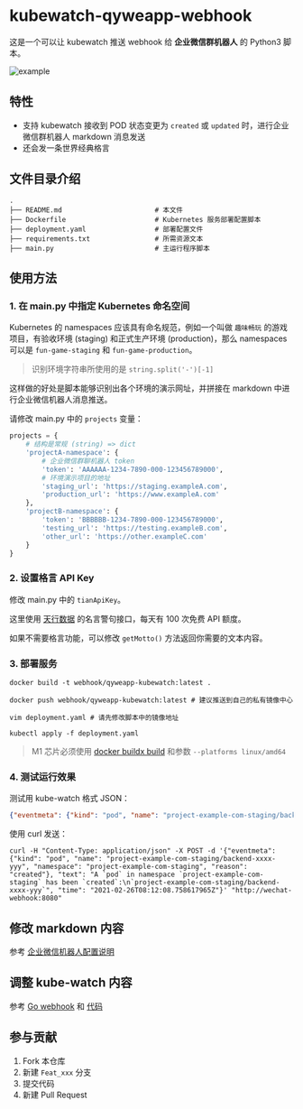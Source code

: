 # kubewatch-qyweapp-webhook

这是一个可以让 kubewatch 推送 webhook 给 **企业微信群机器人** 的 Python3 脚本。

![example](https://www.crazyphper.com/tools/qywechat-demo.png)

## 特性

- 支持 kubewatch 接收到 POD 状态变更为 `created` 或 `updated` 时，进行企业微信群机器人 markdown 消息发送
- 还会发一条世界经典格言

## 文件目录介绍

```shell
.
├── README.md                       # 本文件
├── Dockerfile                      # Kubernetes 服务部署配置脚本
├── deployment.yaml                 # 部署配置文件
├── requirements.txt                # 所需资源文本
├── main.py                         # 主运行程序脚本
```

## 使用方法

### 1. 在 main.py 中指定 Kubernetes 命名空间

Kubernetes 的 namespaces 应该具有命名规范，例如一个叫做 `趣味畅玩` 的游戏项目，有验收环境 (staging) 和正式生产环境 (production)，那么 namespaces 可以是 `fun-game-staging` 和 `fun-game-production`。

> 识别环境字符串所使用的是 `string.split('-')[-1]`

这样做的好处是脚本能够识别出各个环境的演示网址，并拼接在 markdown 中进行企业微信机器人消息推送。

请修改 main.py 中的 `projects` 变量：
```python
projects = {
    # 结构是常规 (string) => dict
    'projectA-namespace': {
        # 企业微信群聊机器人 token
        'token': 'AAAAAA-1234-7890-000-123456789000',
        # 环境演示项目的地址
        'staging_url': 'https://staging.exampleA.com',
        'production_url': 'https://www.exampleA.com'
    },
    'projectB-namespace': {
        'token': 'BBBBBB-1234-7890-000-123456789000',
        'testing_url': 'https://testing.exampleB.com',
        'other_url': 'https://other.exampleC.com'
    }
}
```

### 2. 设置格言 API Key

修改 main.py 中的 `tianApiKey`。

这里使用 [天行数据](https://www.tianapi.com/apiview/26) 的名言警句接口，每天有 100 次免费 API 额度。

如果不需要格言功能，可以修改 `getMotto()` 方法返回你需要的文本内容。

### 3. 部署服务

```shell
docker build -t webhook/qyweapp-kubewatch:latest . 

docker push webhook/qyweapp-kubewatch:latest # 建议推送到自己的私有镜像中心

vim deployment.yaml # 请先修改脚本中的镜像地址

kubectl apply -f deployment.yaml
```

> M1 芯片必须使用 [docker buildx build](https://betterprogramming.pub/how-to-actually-deploy-docker-images-built-on-a-m1-macs-with-apple-silicon-a35e39318e97) 和参数 `--platforms linux/amd64`

### 4. 测试运行效果

测试用 kube-watch 格式 JSON：

```json
{"eventmeta": {"kind": "pod", "name": "project-example-com-staging/backend-xxxx-yyy", "namespace": "project-example-com-staging", "reason": "created"}, "text": "A `pod` in namespace `project-example-com-staging` has been `created`:\n`project-example-com-staging/backend-xxxx-yyy`", "time": "2021-02-26T08:12:08.758617965Z"}
```

使用 curl 发送：
```shell
curl -H "Content-Type: application/json" -X POST -d '{"eventmeta": {"kind": "pod", "name": "project-example-com-staging/backend-xxxx-yyy", "namespace": "project-example-com-staging", "reason": "created"}, "text": "A `pod` in namespace `project-example-com-staging` has been `created`:\n`project-example-com-staging/backend-xxxx-yyy`", "time": "2021-02-26T08:12:08.758617965Z"}' "http://wechat-webhook:8080"
```

## 修改 markdown 内容

参考 [企业微信机器人配置说明](https://developer.work.weixin.qq.com/document/path/91770)

## 调整 kube-watch 内容

参考 [Go webhook](https://github.com/bitnami-labs/kubewatch/blob/master/pkg/handlers/webhook/webhook.go) 和 [代码](https://github.com/bitnami-labs/kubewatch/blob/master/pkg/handlers/webhook/webhook.go)

## 参与贡献

1. Fork 本仓库
2. 新建 `Feat_xxx` 分支
3. 提交代码
4. 新建 Pull Request